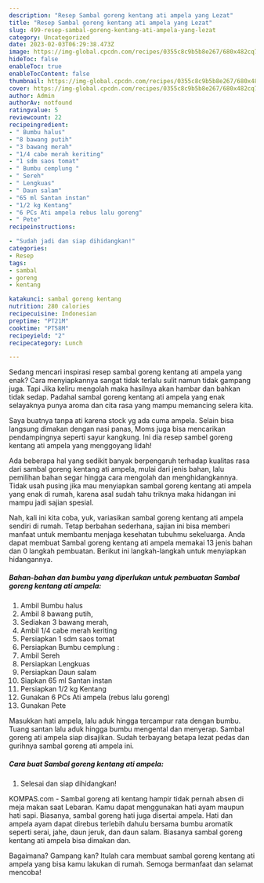 ```yaml
---
description: "Resep Sambal goreng kentang ati ampela yang Lezat"
title: "Resep Sambal goreng kentang ati ampela yang Lezat"
slug: 499-resep-sambal-goreng-kentang-ati-ampela-yang-lezat
category: Uncategorized
date: 2023-02-03T06:29:38.473Z
image: https://img-global.cpcdn.com/recipes/0355c8c9b5b8e267/680x482cq70/sambal-goreng-kentang-ati-ampela-foto-resep-utama.jpg
hideToc: false
enableToc: true
enableTocContent: false
thumbnail: https://img-global.cpcdn.com/recipes/0355c8c9b5b8e267/680x482cq70/sambal-goreng-kentang-ati-ampela-foto-resep-utama.jpg
cover: https://img-global.cpcdn.com/recipes/0355c8c9b5b8e267/680x482cq70/sambal-goreng-kentang-ati-ampela-foto-resep-utama.jpg
author: Admin
authorAv: notfound
ratingvalue: 5
reviewcount: 22
recipeingredient:
- " Bumbu halus"
- "8 bawang putih"
- "3 bawang merah"
- "1/4 cabe merah keriting"
- "1 sdm saos tomat"
- " Bumbu cemplung "
- " Sereh"
- " Lengkuas"
- " Daun salam"
- "65 ml Santan instan"
- "1/2 kg Kentang"
- "6 PCs Ati ampela rebus lalu goreng"
- " Pete"
recipeinstructions:

- "Sudah jadi dan siap dihidangkan!"
categories:
- Resep
tags:
- sambal
- goreng
- kentang

katakunci: sambal goreng kentang 
nutrition: 280 calories
recipecuisine: Indonesian
preptime: "PT21M"
cooktime: "PT58M"
recipeyield: "2"
recipecategory: Lunch

---
```



Sedang mencari inspirasi resep sambal goreng kentang ati ampela yang enak? Cara menyiapkannya sangat tidak terlalu sulit namun tidak gampang juga. Tapi Jika keliru mengolah maka hasilnya akan hambar dan bahkan tidak sedap. Padahal sambal goreng kentang ati ampela yang enak selayaknya punya aroma dan cita rasa yang mampu memancing selera kita.


Saya buatnya tanpa ati karena stock yg ada cuma ampela. Selain bisa langsung dimakan dengan nasi panas, Moms juga bisa mencarikan pendampingnya seperti sayur kangkung. Ini dia resep sambel goreng kentang ati ampela yang menggoyang lidah!

Ada beberapa hal yang sedikit banyak berpengaruh terhadap kualitas rasa dari sambal goreng kentang ati ampela, mulai dari jenis bahan, lalu pemilihan bahan segar hingga cara mengolah dan menghidangkannya. Tidak usah pusing jika mau menyiapkan sambal goreng kentang ati ampela yang enak di rumah, karena asal sudah tahu triknya maka hidangan ini mampu jadi sajian spesial.


Nah, kali ini kita coba, yuk, variasikan sambal goreng kentang ati ampela sendiri di rumah. Tetap berbahan sederhana, sajian ini bisa memberi manfaat untuk membantu menjaga kesehatan tubuhmu sekeluarga. Anda dapat membuat Sambal goreng kentang ati ampela memakai 13 jenis bahan dan 0 langkah pembuatan. Berikut ini langkah-langkah untuk menyiapkan hidangannya.

<!--inarticleads1-->

##### Bahan-bahan dan bumbu yang diperlukan untuk pembuatan Sambal goreng kentang ati ampela:

1. Ambil  Bumbu halus
1. Ambil 8 bawang putih,
1. Sediakan 3 bawang merah,
1. Ambil 1/4 cabe merah keriting
1. Persiapkan 1 sdm saos tomat
1. Persiapkan  Bumbu cemplung :
1. Ambil  Sereh
1. Persiapkan  Lengkuas
1. Persiapkan  Daun salam
1. Siapkan 65 ml Santan instan
1. Persiapkan 1/2 kg Kentang
1. Gunakan 6 PCs Ati ampela (rebus lalu goreng)
1. Gunakan  Pete


Masukkan hati ampela, lalu aduk hingga tercampur rata dengan bumbu. Tuang santan lalu aduk hingga bumbu mengental dan menyerap. Sambal goreng ati ampela siap disajikan. Sudah terbayang betapa lezat pedas dan gurihnya sambal goreng ati ampela ini. 

<!--inarticleads2-->

##### Cara buat Sambal goreng kentang ati ampela:


1. Selesai dan siap dihidangkan!

KOMPAS.com - Sambal goreng ati kentang hampir tidak pernah absen di meja makan saat Lebaran. Kamu dapat menggunakan hati ayam maupun hati sapi. Biasanya, sambal goreng hati juga disertai ampela. Hati dan ampela ayam dapat direbus terlebih dahulu bersama bumbu aromatik seperti serai, jahe, daun jeruk, dan daun salam. Biasanya sambal goreng kentang ati ampela bisa dimakan dan. 

Bagaimana? Gampang kan? Itulah cara membuat sambal goreng kentang ati ampela yang bisa kamu lakukan di rumah. Semoga bermanfaat dan selamat mencoba!
